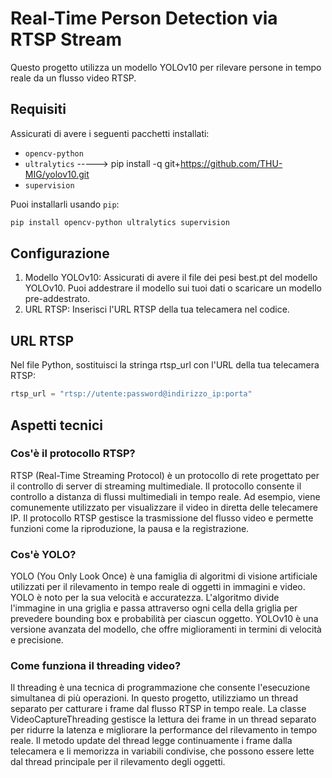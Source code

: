 
# Real-Time Person Detection via RTSP Stream

Questo progetto utilizza un modello YOLOv10 per rilevare persone in tempo reale da un flusso video RTSP.

## Requisiti

Assicurati di avere i seguenti pacchetti installati:

- `opencv-python`
- `ultralytics` -----> pip install -q git+https://github.com/THU-MIG/yolov10.git
- `supervision`

Puoi installarli usando `pip`:

```bash
pip install opencv-python ultralytics supervision
```


## Configurazione
1. Modello YOLOv10: Assicurati di avere il file dei pesi best.pt del modello YOLOv10. Puoi addestrare il modello sui tuoi dati o scaricare un modello pre-addestrato.
2. URL RTSP: Inserisci l'URL RTSP della tua telecamera nel codice.

## URL RTSP

Nel file Python, sostituisci la stringa rtsp_url con l'URL della tua telecamera RTSP:

```python
rtsp_url = "rtsp://utente:password@indirizzo_ip:porta"
```
## Aspetti tecnici
### Cos'è il protocollo RTSP?
RTSP (Real-Time Streaming Protocol) è un protocollo di rete progettato per il controllo di server di streaming multimediale. Il protocollo consente il controllo a distanza di flussi multimediali in tempo reale. Ad esempio, viene comunemente utilizzato per visualizzare il video in diretta delle telecamere IP. Il protocollo RTSP gestisce la trasmissione del flusso video e permette funzioni come la riproduzione, la pausa e la registrazione.
### Cos'è YOLO?
YOLO (You Only Look Once) è una famiglia di algoritmi di visione artificiale utilizzati per il rilevamento in tempo reale di oggetti in immagini e video. YOLO è noto per la sua velocità e accuratezza. L'algoritmo divide l'immagine in una griglia e passa attraverso ogni cella della griglia per prevedere bounding box e probabilità per ciascun oggetto. YOLOv10 è una versione avanzata del modello, che offre miglioramenti in termini di velocità e precisione.
### Come funziona il threading video?
Il threading è una tecnica di programmazione che consente l'esecuzione simultanea di più operazioni. In questo progetto, utilizziamo un thread separato per catturare i frame dal flusso RTSP in tempo reale. La classe VideoCaptureThreading gestisce la lettura dei frame in un thread separato per ridurre la latenza e migliorare la performance del rilevamento in tempo reale. Il metodo update del thread legge continuamente i frame dalla telecamera e li memorizza in variabili condivise, che possono essere lette dal thread principale per il rilevamento degli oggetti.

